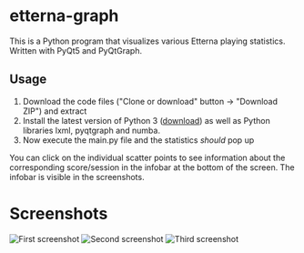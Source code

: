 # etterna-graph
This is a Python program that visualizes various Etterna playing statistics. Written with PyQt5 and PyQtGraph.

## Usage
1. Download the code files ("Clone or download" button -> "Download ZIP") and extract
2. Install the latest version of Python 3 ([download](https://www.python.org/downloads/release/python-373/)) as well as Python libraries lxml, pyqtgraph and numba.
3. Now execute the main.py file and the statistics _should_ pop up

You can click on the individual scatter points to see information about the corresponding score/session in the infobar at the bottom of the screen. The infobar is visible in the screenshots.

# Screenshots
![First screenshot](https://imgur.com/OW1dIEB.jpg)
![Second screenshot](https://imgur.com/U9lBwBi.jpg)
![Third screenshot](https://imgur.com/JbuCIPN.jpg)
